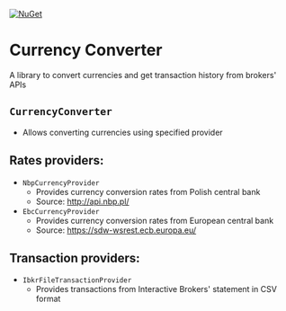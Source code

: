 [![NuGet](https://img.shields.io/nuget/v/Jakubqwe.CurrencyConverter.svg)](https://www.nuget.org/packages/Jakubqwe.CurrencyConverter/1.0.0)
# Currency Converter

A library to convert currencies and get transaction history from brokers' APIs 

## `CurrencyConverter`

- Allows converting currencies using specified provider

## Rates providers:

- `NbpCurrencyProvider`
  - Provides currency conversion rates from Polish central bank
  - Source: http://api.nbp.pl/
- `EbcCurrencyProvider`
  - Provides currency conversion rates from European central bank
  - Source: https://sdw-wsrest.ecb.europa.eu/
  
## Transaction providers:

- `IbkrFileTransactionProvider`
  - Provides transactions from Interactive Brokers' statement in CSV format
